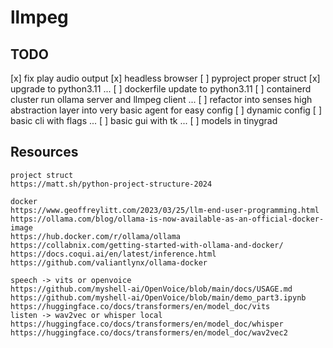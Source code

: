 # llmpeg

## TODO
[x] fix play audio output
[x] headless browser
[ ] pyproject proper struct
[x] upgrade to python3.11
...
[ ] dockerfile update to python3.11
[ ] containerd cluster run ollama server and llmpeg client
...
[ ] refactor into senses high abstraction layer into very basic agent for easy config
[ ] dynamic config 
[ ] basic cli with flags
...
[ ] basic gui with tk
...
[ ] models in tinygrad

## Resources

````
project struct 
https://matt.sh/python-project-structure-2024
````

````
docker
https://www.geoffreylitt.com/2023/03/25/llm-end-user-programming.html
https://ollama.com/blog/ollama-is-now-available-as-an-official-docker-image
https://hub.docker.com/r/ollama/ollama
https://collabnix.com/getting-started-with-ollama-and-docker/
https://docs.coqui.ai/en/latest/inference.html
https://github.com/valiantlynx/ollama-docker
````

````
speech -> vits or openvoice 
https://github.com/myshell-ai/OpenVoice/blob/main/docs/USAGE.md
https://github.com/myshell-ai/OpenVoice/blob/main/demo_part3.ipynb
https://huggingface.co/docs/transformers/en/model_doc/vits
listen -> wav2vec or whisper local 
https://huggingface.co/docs/transformers/en/model_doc/whisper
https://huggingface.co/docs/transformers/en/model_doc/wav2vec2
````
